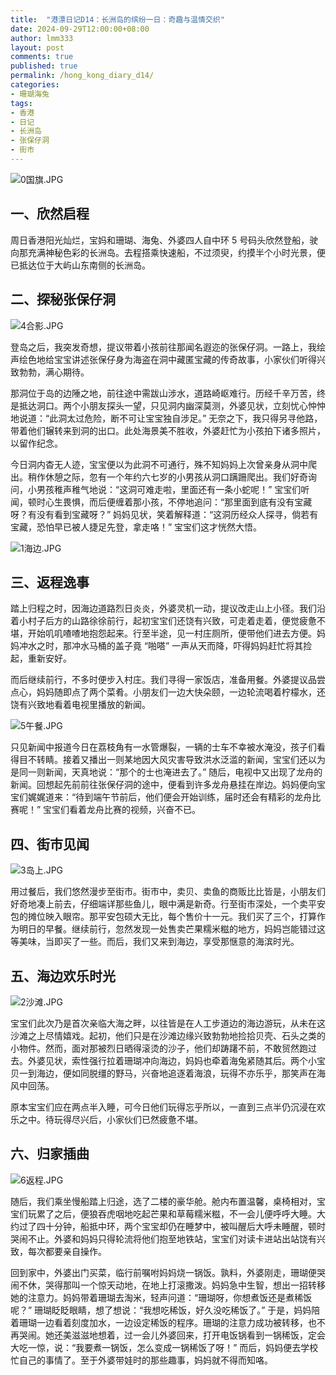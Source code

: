 ```yaml
---
title:  "港漂日记D14：长洲岛的缤纷一日：奇趣与温情交织"
date: 2024-09-29T12:00:00+08:00
author: lmm333
layout: post
comments: true
published: true
permalink: /hong_kong_diary_d14/
categories:
- 珊瑚海兔
tags:
- 香港
- 日记
- 长洲岛
- 张保仔洞
- 街市
---
```

![0国旗.JPG](../images/2024-09-29-hong_kong_diary_d14/0国旗.JPG)

## 一、欣然启程
周日香港阳光灿烂，宝妈和珊瑚、海兔、外婆四人自中环 5 号码头欣然登船，驶向那充满神秘色彩的长洲岛。去程搭乘快速船，不过须臾，约摸半个小时光景，便已抵达位于大屿山东南侧的长洲岛。

<!--more-->

## 二、探秘张保仔洞
![4合影.JPG](../images/2024-09-29-hong_kong_diary_d14/4合影.JPG)

登岛之后，我突发奇想，提议带着小孩前往那闻名遐迩的张保仔洞。一路上，我绘声绘色地给宝宝讲述张保仔身为海盗在洞中藏匿宝藏的传奇故事，小家伙们听得兴致勃勃，满心期待。

那洞位于岛的边陲之地，前往途中需跋山涉水，道路崎岖难行。历经千辛万苦，终是抵达洞口。两个小朋友探头一望，只见洞内幽深莫测，外婆见状，立刻忧心忡忡地说道：“此洞太过危险，断不可让宝宝独自涉足。” 无奈之下，我只得另寻他路，带着他们辗转来到洞的出口。此处海景美不胜收，外婆赶忙为小孩拍下诸多照片，以留作纪念。

今日洞内杳无人迹，宝宝便以为此洞不可通行，殊不知妈妈上次曾亲身从洞中爬出。稍作休憩之际，忽有一个年约六七岁的小男孩从洞口蹒跚爬出。我们好奇询问，小男孩稚声稚气地说：“这洞可难走啦，里面还有一条小蛇呢！” 宝宝们听闻，顿时心生畏惧，而后便缠着那小孩，不停地追问：“那里面到底有没有宝藏呀？有没有看到宝藏呀？” 妈妈见状，笑着解释道：“这洞历经众人探寻，倘若有宝藏，恐怕早已被人捷足先登，拿走咯！” 宝宝们这才恍然大悟。

![1海边.JPG](../images/2024-09-29-hong_kong_diary_d14/1海边.JPG)

## 三、返程逸事

踏上归程之时，因海边道路烈日炎炎，外婆灵机一动，提议改走山上小径。我们沿着小村子后方的山路徐徐前行，起初宝宝们还饶有兴致，可走着走着，便觉疲惫不堪，开始叽叽喳喳地抱怨起来。行至半途，见一村庄厕所，便带他们进去方便。妈妈冲水之时，那冲水马桶的盖子竟 “啪嗒” 一声从天而降，吓得妈妈赶忙将其捡起，重新安好。

而后继续前行，不多时便步入村庄。我们寻得一家饭店，准备用餐。外婆提议品尝点心，妈妈随即点了两个菜肴。小朋友们一边大快朵颐，一边轮流喝着柠檬水，还饶有兴致地看着电视里播放的新闻。

![5午餐.JPG](../images/2024-09-29-hong_kong_diary_d14/5午餐.JPG)

只见新闻中报道今日在荔枝角有一水管爆裂，一辆的士车不幸被水淹没，孩子们看得目不转睛。接着又播出一则某地因大风灾害导致洪水泛滥的新闻，宝宝们还以为是同一则新闻，天真地说：“那个的士也淹进去了。” 随后，电视中又出现了龙舟的新闻。回想起先前前往张保仔洞的途中，便看到许多龙舟悬挂在岸边。妈妈便向宝宝们娓娓道来：“待到端午节前后，他们便会开始训练，届时还会有精彩的龙舟比赛呢！” 宝宝们看着龙舟比赛的视频，兴奋不已。

## 四、街市见闻

![3岛上.JPG](../images/2024-09-29-hong_kong_diary_d14/3岛上.JPG)

用过餐后，我们悠然漫步至街市。街市中，卖贝、卖鱼的商贩比比皆是，小朋友们好奇地凑上前去，仔细端详那些鱼儿，眼中满是新奇。行至街市深处，一个卖平安包的摊位映入眼帘。那平安包硕大无比，每个售价十一元。我们买了三个，打算作为明日的早餐。继续前行，忽然发现一处售卖芒果糯米糍的地方，妈妈岂能错过这等美味，当即买了一些。而后，我们又来到海边，享受那惬意的海滨时光。

## 五、海边欢乐时光

![2沙滩.JPG](../images/2024-09-29-hong_kong_diary_d14/2沙滩.JPG)

宝宝们此次乃是首次亲临大海之畔，以往皆是在人工步道边的海边游玩，从未在这沙滩之上尽情嬉戏。起初，他们只是在沙滩边缘兴致勃勃地捡拾贝壳、石头之类的小物件。然而，面对那被烈日晒得滚烫的沙子，他们却踌躇不前，不敢贸然跑过去。外婆见状，索性强行拉着珊瑚冲向海边，妈妈也牵着海兔紧随其后。两个小宝贝一到海边，便如同脱缰的野马，兴奋地追逐着海浪，玩得不亦乐乎，那笑声在海风中回荡。

原本宝宝们应在两点半入睡，可今日他们玩得忘乎所以，一直到三点半仍沉浸在欢乐之中。待玩得尽兴后，小家伙们已然疲惫不堪。

## 六、归家插曲

![6返程.JPG](../images/2024-09-29-hong_kong_diary_d14/6返程.JPG)

随后，我们乘坐慢船踏上归途，选了二楼的豪华舱。舱内布置温馨，桌椅相对，宝宝们玩累了之后，便狼吞虎咽地吃起芒果和草莓糯米糍，不一会儿便呼呼大睡。大约过了四十分钟，船抵中环，两个宝宝却仍在睡梦中，被叫醒后大呼未睡醒，顿时哭闹不止。外婆和妈妈只得轮流将他们抱至地铁站，宝宝们对读卡进站出站饶有兴致，每次都要亲自操作。

回到家中，外婆出门买菜，临行前嘱咐妈妈烧一锅饭。孰料，外婆刚走，珊瑚便哭闹不休，哭得那叫一个惊天动地，在地上打滚撒泼。妈妈急中生智，想出一招转移她的注意力。妈妈带着珊瑚去淘米，轻声问道：“珊瑚呀，你想煮饭还是煮稀饭呢？” 珊瑚眨眨眼睛，想了想说：“我想吃稀饭，好久没吃稀饭了。” 于是，妈妈陪着珊瑚一边看着刻度加水，一边设定稀饭的程序。珊瑚的注意力成功被转移，也不再哭闹。她还美滋滋地想着，过一会儿外婆回来，打开电饭锅看到一锅稀饭，定会大吃一惊，说：“我要煮一锅饭，怎么变成一锅稀饭了呀！” 而后，妈妈便去学校忙自己的事情了。至于外婆带娃时的那些趣事，妈妈就不得而知咯。
